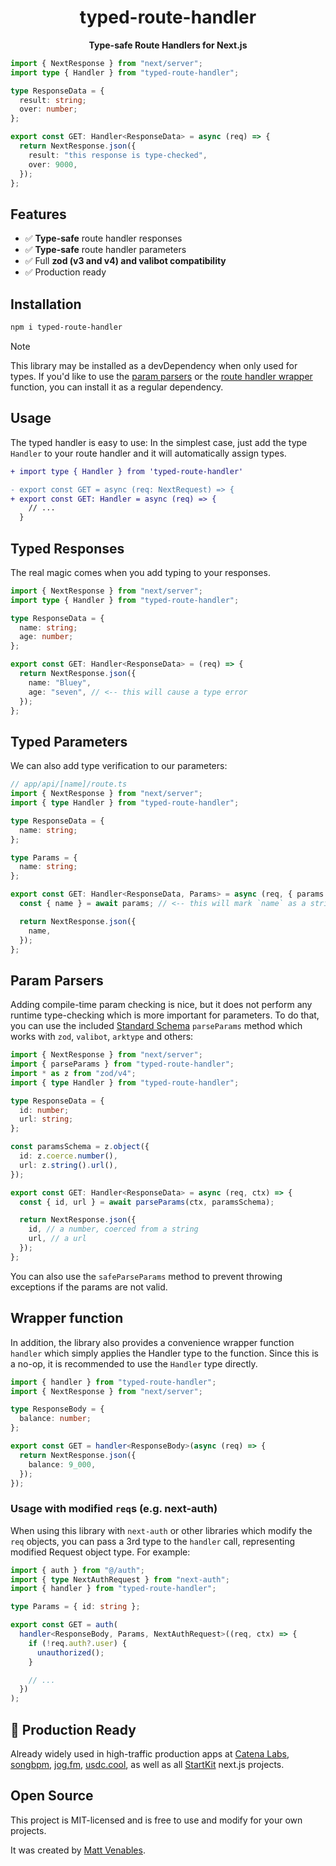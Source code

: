 <h1 align="center">typed-route-handler</h1>

<div align="center">
  <strong>Type-safe Route Handlers for Next.js</strong>
</div>

```ts
import { NextResponse } from "next/server";
import type { Handler } from "typed-route-handler";

type ResponseData = {
  result: string;
  over: number;
};

export const GET: Handler<ResponseData> = async (req) => {
  return NextResponse.json({
    result: "this response is type-checked",
    over: 9000,
  });
};
```

## Features

- ✅ **Type-safe** route handler responses
- ✅ **Type-safe** route handler parameters
- ✅ Full **zod (v3 and v4) and valibot compatibility**
- ✅ Production ready

## Installation

```sh
npm i typed-route-handler
```

> [!NOTE]
> This library may be installed as a devDependency when only used for types. If you'd like to use the [param parsers](#param-parsers) or the [route handler wrapper](#wrapper-function) function, you can install it as a regular dependency.

## Usage

The typed handler is easy to use: In the simplest case, just add the type `Handler` to your route handler and it will automatically assign types.

```diff
+ import type { Handler } from 'typed-route-handler'

- export const GET = async (req: NextRequest) => {
+ export const GET: Handler = async (req) => {
    // ...
  }
```

## Typed Responses

The real magic comes when you add typing to your responses.

```ts
import { NextResponse } from "next/server";
import type { Handler } from "typed-route-handler";

type ResponseData = {
  name: string;
  age: number;
};

export const GET: Handler<ResponseData> = (req) => {
  return NextResponse.json({
    name: "Bluey",
    age: "seven", // <-- this will cause a type error
  });
};
```

## Typed Parameters

We can also add type verification to our parameters:

```ts
// app/api/[name]/route.ts
import { NextResponse } from "next/server";
import { type Handler } from "typed-route-handler";

type ResponseData = {
  name: string;
};

type Params = {
  name: string;
};

export const GET: Handler<ResponseData, Params> = async (req, { params }) => {
  const { name } = await params; // <-- this will mark `name` as a string

  return NextResponse.json({
    name,
  });
};
```

## Param Parsers

Adding compile-time param checking is nice, but it does not perform any runtime type-checking which is more important for parameters. To do that, you can use the included [Standard Schema](https://standardschema.dev) `parseParams` method which works with `zod`, `valibot`, `arktype` and others:

```ts
import { NextResponse } from "next/server";
import { parseParams } from "typed-route-handler";
import * as z from "zod/v4";
import { type Handler } from "typed-route-handler";

type ResponseData = {
  id: number;
  url: string;
};

const paramsSchema = z.object({
  id: z.coerce.number(),
  url: z.string().url(),
});

export const GET: Handler<ResponseData> = async (req, ctx) => {
  const { id, url } = await parseParams(ctx, paramsSchema);

  return NextResponse.json({
    id, // a number, coerced from a string
    url, // a url
  });
};
```

You can also use the `safeParseParams` method to prevent throwing exceptions if the params are not valid.

## Wrapper function

In addition, the library also provides a convenience wrapper function `handler` which simply applies the Handler type to the function. Since this is a no-op, it is recommended to use the `Handler` type directly.

```ts
import { handler } from "typed-route-handler";
import { NextResponse } from "next/server";

type ResponseBody = {
  balance: number;
};

export const GET = handler<ResponseBody>(async (req) => {
  return NextResponse.json({
    balance: 9_000,
  });
});
```

### Usage with modified `req`s (e.g. next-auth)

When using this library with `next-auth` or other libraries which modify the `req` objects, you can pass a 3rd type to the `handler` call, representing modified Request object type. For example:

```ts
import { auth } from "@/auth";
import { type NextAuthRequest } from "next-auth";
import { handler } from "typed-route-handler";

type Params = { id: string };

export const GET = auth(
  handler<ResponseBody, Params, NextAuthRequest>((req, ctx) => {
    if (!req.auth?.user) {
      unauthorized();
    }

    // ...
  })
);
```

## 🏰 Production Ready

Already widely used in high-traffic production apps at [Catena Labs](https://catenalabs.com), [songbpm](https://songbpm.com), [jog.fm](https://jog.fm), [usdc.cool](https://usdc.cool), as well as all [StartKit](https://github.com/startkit-dev) next.js projects.

## Open Source

This project is MIT-licensed and is free to use and modify for your own projects.

It was created by [Matt Venables](https://venabl.es).
